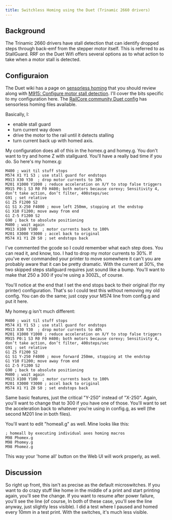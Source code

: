 ```yaml
---
title: Switchless Homing using the Duet (Trinamic 2660 drivers)
--- 
```

## Background
The Trinamic 2660 drivers have stall detection that can identify dropped steps through back-emf from the stepper motor itself. This is referred to as StallGuard. RRF on the Duet Wifi offers several options as to what action to take when a motor stall is detected.

## Configuraion

The Duet wiki has a page on [sensorless homing](https://duet3d.dozuki.com/Wiki/Stall_detection_and_sensorless_homing) that you should review along with [M915: Configure motor stall detection](https://duet3d.dozuki.com/Wiki/Gcode#Section_M915_Configure_motor_stall_detection). I'll cover the bits specific to my configuration here.
The [RailCore community Duet config](https://github.com/railcore/configs/tree/master/duet) has sensorless homing files available.

Basically, I:
  * enable stall guard
  * turn current way down
  * drive the motor to the rail until it detects stalling
  * turn current back up with homed axis. 

My configuration does all of this in the homex.g and homey.g. You don't want to try and home Z with stallguard. You'll have a really bad time if you do. So here's my homex.g:

```
M400 ; wait til stuff stops
M574 X1 Y1 S3 ; use stall guard for endstops
M913 X30 Y30  ; drop motor currents to 30% 
M201 X1000 Y1000 ; reduce acceleration on X/Y to stop false triggers
M915 P0:1 S3 R0 F0 H400; both motors because corexy; Sensitivity 4, don’t take action, don’t filter, 400steps/sec
G91 ; set relative
G1 Z5 F1200 S2
G1 S1 X-250 F4000 ; move left 250mm, stopping at the endstop
G1 X10 F1200; move away from end
G1 Z-5 F1200 S2
G90 ; back to absolute positioning
M400 ; wait again
M913 X100 Y100  ; motor currents back to 100%
M201 X3000 Y3000 ; accel back to original
M574 X1 Y1 Z0 S0 ; set endstops back 
```


I've commented the gcode so I could remember what each step does. You can read it, and know, too. I had to drop my motor currents to 30%. If you've ever commanded your printer to move somewhere it can't you are probably aware that it can be pretty dramatic. With the current at 30%, the two skipped steps stallguard requires just sound like a bump. You'll want to make that 250 a 300 if you're using a 300ZL, of course. 

You'll notice at the end that I set the end stops back to their original (for my printer) configuration. That's so I could test this without removing my old config. You can do the same; just copy your M574 line from config.g and put it here. 

My homey.g isn't much different:

```
M400 ; wait til stuff stops
M574 X1 Y1 S3 ; use stall guard for endstops
M913 X30 Y30  ; drop motor currents to 40%
M201 X1000 Y1000 ; reduce acceleration on X/Y to stop false triggers
M915 P0:1 S3 R0 F0 H400; both motors because corexy; Sensitivity 4, don’t take action, don’t filter, 400steps/sec
G91 ; set relative
G1 Z5 F1200 S2
G1 S1 Y-250 F4000 ; move forward 250mm, stopping at the endstop
G1 Y10 F1200; move away from end
G1 Z-5 F1200 S2
G90 ; back to absolute positioning
M400 ; wait again
M913 X100 Y100  ; motor currents back to 100%
M201 X3000 Y3000 ; accel back to original
M574 X1 Y1 Z0 S0 ; set endstops back 
```

Same basic features, just the critical "Y-250" instead of "X-250". Again, you'll want to change that to 300 if you have one of those. You'll want to set the acceleration back to whatever you're using in config.g, as well (the second M201 line in both files). 

You'll want to edit "homeall.g" as well. Mine looks like this:

```
; homeall by executing individual axes homing macros
M98 Phomex.g
M98 Phomey.g
M98 Phomez.g
```

This way your 'home all' button on the Web UI will work properly, as well. 

## Discussion

So right up front, this isn't as precise as the default microswitches. If you want to do crazy stuff like home in the middle of a print and start printing again, you'll see the change. If you want to resume after power failure, you'll see the line (of course, In both of these case, you'll see the line anyway, just slightly less visible). I did a test where I paused and homed every 10mm in a test print. With the switches, it's much less visible. 
